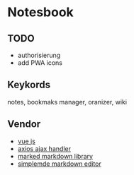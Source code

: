 # Notesbook

## TODO

- authorisierung
- add PWA icons

## Keykords

notes, bookmaks manager, oranizer, wiki

## Vendor

- [vue js](https://vuejs.org/)
- [axios ajax handler](https://github.com/axios/axios)
- [marked markdown library](https://github.com/markedjs/marked)
- [simplemde markdown editor](https://github.com/sparksuite/simplemde-markdown-editor)
